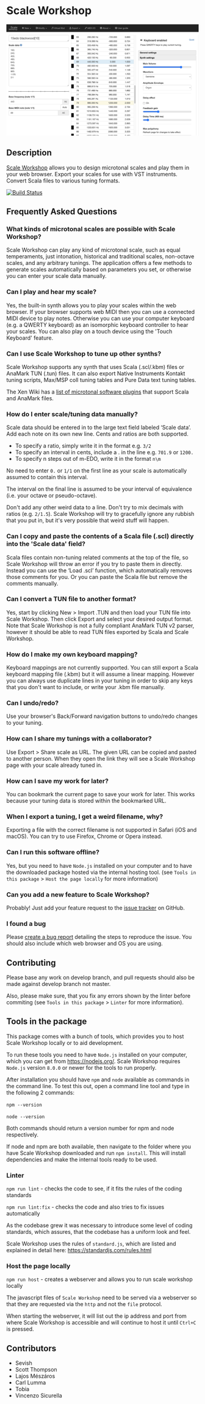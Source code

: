 # Scale Workshop

![Scale Workshop screenshot](https://raw.githubusercontent.com/SeanArchibald/scale-workshop/master/src/assets/img/scale-workshop-og-image.png)


## Description

[Scale Workshop](http://sevish.com/scaleworkshop/) allows you to design microtonal scales and play them in your web browser. Export your scales for use with VST instruments. Convert Scala files to various tuning formats.

[![Build Status](https://travis-ci.org/SeanArchibald/scale-workshop.svg?branch=master)](https://travis-ci.org/SeanArchibald/scale-workshop)

## Frequently Asked Questions

### What kinds of microtonal scales are possible with Scale Workshop?

Scale Workshop can play any kind of microtonal scale, such as equal temperaments, just intonation, historical and traditional scales, non-octave scales, and any arbitrary tunings. The application offers a few methods to generate scales automatically based on parameters you set, or otherwise you can enter your scale data manually.

### Can I play and hear my scale?

Yes, the built-in synth allows you to play your scales within the web browser. If your browser supports web MIDI then you can use a connected MIDI device to play notes. Otherwise you can use your computer keyboard (e.g. a QWERTY keyboard) as an isomorphic keyboard controller to hear your scales. You can also play on a touch device using the 'Touch Keyboard' feature.

### Can I use Scale Workshop to tune up other synths?

Scale Workshop supports any synth that uses Scala (.scl/.kbm) files or AnaMark TUN (.tun) files. It can also export Native Instruments Kontakt tuning scripts, Max/MSP coll tuning tables and Pure Data text tuning tables.

The Xen Wiki has a [list of microtonal software plugins](https://en.xen.wiki/w/List_of_Microtonal_Software_Plugins) that support Scala and AnaMark files.

### How do I enter scale/tuning data manually?

Scale data should be entered in to the large text field labeled ‘Scale data’. Add each note on its own new line. Cents and ratios are both supported.

* To specify a ratio, simply write it in the format e.g. `3/2`
* To specify an interval in cents, include a . in the line e.g. `701.9` or `1200.`
* To specify n steps out of m-EDO, write it in the format `n\m`

No need to enter `0.` or `1/1` on the first line as your scale is automatically assumed to contain this interval.

The interval on the final line is assumed to be your interval of equivalence (i.e. your octave or pseudo-octave).

Don't add any other weird data to a line. Don't try to mix decimals with ratios (e.g. `2/1.5`). Scale Workshop will try to gracefully ignore any rubbish that you put in, but it's very possible that weird stuff will happen.

### Can I copy and paste the contents of a Scala file (.scl) directly into the 'Scale data' field?

Scala files contain non-tuning related comments at the top of the file, so Scale Workshop will throw an error if you try to paste them in directly. Instead you can use the ‘Load .scl’ function, which automatically removes those comments for you. Or you can paste the Scala file but remove the comments manually.

### Can I convert a TUN file to another format?

Yes, start by clicking New > Import .TUN and then load your TUN file into Scale Workshop. Then click Export and select your desired output format. Note that Scale Workshop is not a fully compliant AnaMark TUN v2 parser, however it should be able to read TUN files exported by Scala and Scale Workshop.

### How do I make my own keyboard mapping?

Keyboard mappings are not currently supported. You can still export a Scala keyboard mapping file (.kbm) but it will assume a linear mapping.
However you can always use duplicate lines in your tuning in order to skip any keys that you don't want to include, or write your .kbm file manually.

### Can I undo/redo?

Use your browser's Back/Forward navigation buttons to undo/redo changes to your tuning.

### How can I share my tunings with a collaborator?

Use Export > Share scale as URL. The given URL can be copied and pasted to another person. When they open the link they will see a Scale Workshop page with your scale already tuned in.

### How can I save my work for later?

You can bookmark the current page to save your work for later. This works because your tuning data is stored within the bookmarked URL.

### When I export a tuning, I get a weird filename, why?

Exporting a file with the correct filename is not supported in Safari (iOS and macOS). You can try to use Firefox, Chrome or Opera instead.

### Can I run this software offline?

Yes, but you need to have `Node.js` installed on your computer and to have the downloaded package hosted via the internal hosting tool.
(see `Tools in this package` > `Host the page locally` for more information)

### Can you add a new feature to Scale Workshop?

Probably! Just add your feature request to the [issue tracker](https://github.com/SeanArchibald/scale-workshop/issues) on GitHub.

### I found a bug

Please [create a bug report](https://github.com/SeanArchibald/scale-workshop/issues) detailing the steps to reproduce the issue. You should also include which web browser and OS you are using.

## Contributing

Please base any work on develop branch, and pull requests should also be made against develop branch not master.

Also, please make sure, that you fix any errors shown by the linter before commiting
(see `Tools in this package` > `Linter` for more information).

## Tools in the package

This package comes with a bunch of tools, which provides you to host Scale Workshop locally or to aid development.

To run these tools you need to have `Node.js` installed on your computer, which you can get from https://nodejs.org/.
Scale Workshop requires `Node.js` version `8.0.0` or newer for the tools to run properly.

After installation you should have `npm` and `node` available as commands in the command line.
To test this out, open a command line tool and type in the following 2 commands:

`npm --version`

`node --version`

Both commands should return a version number for npm and node respectively.

If node and npm are both available, then navigate to the folder where you have Scale Workshop downloaded and run `npm install`.
This will install dependencies and make the internal tools ready to be used.

### Linter

`npm run lint` - checks the code to see, if it fits the rules of the coding standards

`npm run lint:fix` - checks the code and also tries to fix issues automatically

As the codebase grew it was necessary to introduce some level of coding standards, which assures, that the codebase has a uniform look and feel.

Scale Workshop uses the rules of `standard.js`, which are listed and explained in detail here: https://standardjs.com/rules.html

### Host the page locally

`npm run host` - creates a webserver and allows you to run scale workshop locally

The javascript files of `Scale Workshop` need to be served via a webserver so that they are requested via the `http` and not the `file` protocol.

When starting the webserver, it will list out the ip address and port from where Scale Workshop is accessible and will continue to host it until `Ctrl+C` is pressed.

## Contributors

* Sevish
* Scott Thompson
* Lajos Mészáros
* Carl Lumma
* Tobia
* Vincenzo Sicurella
